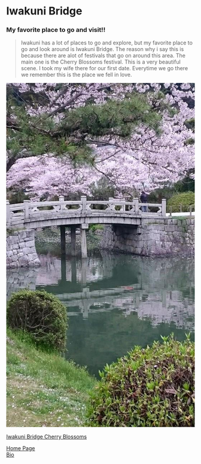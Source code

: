 
# Iwakuni Bridge
### My favorite place to go and visit!!
> Iwakuni has a lot of places to go and explore, but my favorite place to go and look around is Iwakuni Bridge. The reason why i say this is because there are alot of festivals that go on around this area. The main one is the Cherry Blossoms festival. This is a very beautiful scene. I took my wife there for our first date. Everytime we go there we remember this is the place we fell in love.   




![Alt text](https://github.com/GuralTP/GuralTP.github.io/blob/master/IwakuniBridge.jpg)

[Iwakuni Bridge Cherry Blossoms](https://www.youtube.com/watch?v=ZZUezJXmx6Y)


[Home Page](index.md)  
[Bio](bio)  


